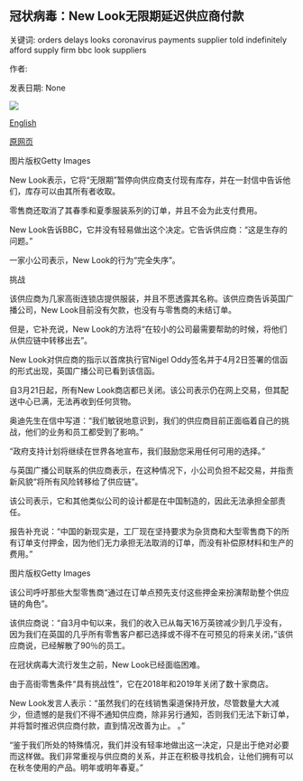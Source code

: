 ## 冠状病毒：New Look无限期延迟供应商付款

关键词: orders delays looks coronavirus payments supplier told indefinitely afford supply firm bbc look suppliers

作者: 

发表日期: None

![](https://ichef.bbci.co.uk/news/1024/branded_news/172C8/production/_111602949_gettyimages-1207642163.jpg)

[English](Coronavirus%3A%20New%20Look%20delays%20supplier%20payments%20%27indefinitely%27.md)

[原网页](https://www.bbc.com/news/business-52153183)

图片版权Getty Images

New Look表示，它将“无限期”暂停向供应商支付现有库存，并在一封信中告诉他们，库存可以由其所有者收取。

零售商还取消了其春季和夏季服装系列的订单，并且不会为此支付费用。

New Look告诉BBC，它并没有轻易做出这个决定。它告诉供应商：“这是生存的问题。”

一家小公司表示，New Look的行为“完全失序”。

挑战

该供应商为几家高街连锁店提供服装，并且不愿透露其名称。该供应商告诉英国广播公司，New Look目前没有欠款，也没有与零售商的未结订单。

但是，它补充说，New Look的方法将“在较小的公司最需要帮助的时候，将他们从供应链中转移出去”。

New Look对供应商的指示以首席执行官Nigel Oddy签名并于4月2日签署的信函的形式出现，英国广播公司已看到该信函。

自3月21日起，所有New Look商店都已关闭。该公司表示仍在网上交易，但其配送中心已满，无法再收到任何货物。

奥迪先生在信中写道：“我们敏锐地意识到，我们的供应商目前正面临着自己的挑战，他们的业务和员工都受到了影响。”

“政府支持计划将继续在世界各地宣布，我们鼓励您采用任何可用的选择。”

与英国广播公司联系的供应商表示，在这种情况下，小公司负担不起交易，并指责新风貌“将所有风险转移给了供应链”。

该公司表示，它和其他类似公司的设计都是在中国制造的，因此无法承担全部责任。

报告补充说：“中国的新现实是，工厂现在坚持要求为杂货商和大型零售商下的所有订单支付押金，因为他们无力承担无法取消的订单，而没有补偿原材料和生产的费用。”

图片版权Getty Images

该公司呼吁那些大型零售商“通过在订单点预先支付这些押金来扮演帮助整个供应链的角色”。

该供应商说：“自3月中旬以来，我们的收入已从每天16万英镑减少到几乎没有，因为我们在英国的几乎所有零售客户都已选择或不得不在可预见的将来关闭，”该供应商说，已经解散了90％的员工。

在冠状病毒大流行发生之前，New Look已经面临困难。

由于高街零售条件“具有挑战性”，它在2018年和2019年关闭了数十家商店。

New Look发言人表示：“虽然我们的在线销售渠道保持开放，尽管数量大大减少，但遗憾的是我们不得不通知供应商，除非另行通知，否则我们无法下新订单，并将暂时推迟供应商付款，直到情况改善为止。 。”

“鉴于我们所处的特殊情况，我们并没有轻率地做出这一决定，只是出于绝对必要而这样做。我们非常重视与供应商的关系，并正在积极寻找机会，让他们拥有可以在秋冬使用的产品。明年或明年春夏。”